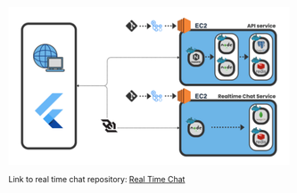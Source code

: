 ![ARCH](./metadata/arch.png)

Link to real time chat repository: [Real Time Chat](https://github.com/aradbm/swapit-chat-service)
